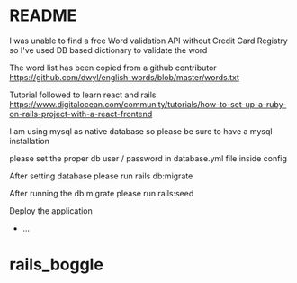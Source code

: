 # README

I was unable to find a free Word validation API without Credit Card Registry so I've used DB based dictionary to validate the word

The word list has been copied from a github contributor https://github.com/dwyl/english-words/blob/master/words.txt

Tutorial followed to learn react and rails https://www.digitalocean.com/community/tutorials/how-to-set-up-a-ruby-on-rails-project-with-a-react-frontend

I am using mysql as native database so please be sure to have a mysql installation 

please set the proper db user / password in database.yml file inside config

After setting database please run rails db:migrate 

After running the db:migrate please run rails:seed

Deploy the application 

* ...
# rails_boggle
